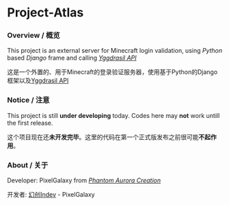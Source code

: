 # Project-Atlas #
### Overview / 概览 ###
This project is an external server for Minecraft login validation, using *Python* based *Django* frame and calling *[Yggdrasil API](https://github.com/to2mbn/authlib-injector/wiki)*

这是一个外置的、用于Minecraft的登录验证服务器，使用基于Python的Django框架以及[Yggdrasil API](https://github.com/to2mbn/authlib-injector/wiki)

### Notice / 注意 ###
This project is still **under developing** today. Codes here may **not** work untill the first release.

这个项目现在还**未开发完毕**。这里的代码在第一个正式版发布之前很可能**不起作用**。

### About / 关于 ###
Developer: PixelGalaxy from *[Phantom Aurora Creation](https://github.com/Phantom-Aurora-Creation)*

开发者: [幻创Indev](https://github.com/Phantom-Aurora-Creation) - PixelGalaxy

